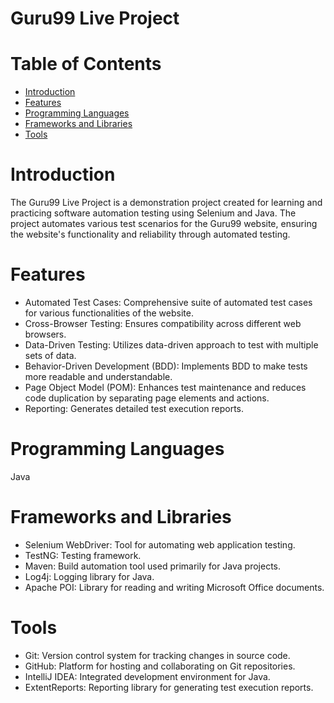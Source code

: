   # Guru99 Live Project
# Table of Contents
* [Introduction](https://github.com/Abdullah2O7/GuruLiveProject/blob/master/README.md#introduction)
* [Features](https://github.com/Abdullah2O7/GuruLiveProject/blob/master/README.md#features)
* [Programming Languages](https://github.com/Abdullah2O7/GuruLiveProject/blob/master/README.md#programming-languages)
* [Frameworks and Libraries](https://github.com/Abdullah2O7/GuruLiveProject/blob/master/README.md#frameworks-and-libraries)
* [Tools](https://github.com/Abdullah2O7/GuruLiveProject/blob/master/README.md#tools)

# Introduction
The Guru99 Live Project is a demonstration project created for learning and practicing software automation testing using Selenium and Java. The project automates various test scenarios for the Guru99 website, ensuring the website's functionality and reliability through automated testing.

# Features
* Automated Test Cases: Comprehensive suite of automated test cases for various functionalities of the website.
* Cross-Browser Testing: Ensures compatibility across different web browsers.
* Data-Driven Testing: Utilizes data-driven approach to test with multiple sets of data.
* Behavior-Driven Development (BDD): Implements BDD to make tests more readable and understandable.
* Page Object Model (POM): Enhances test maintenance and reduces code duplication by separating page elements and actions.
* Reporting: Generates detailed test execution reports.

# Programming Languages
Java

# Frameworks and Libraries
* Selenium WebDriver: Tool for automating web application testing.
* TestNG: Testing framework.
* Maven: Build automation tool used primarily for Java projects.
* Log4j: Logging library for Java.
* Apache POI: Library for reading and writing Microsoft Office documents.

# Tools
* Git: Version control system for tracking changes in source code.
* GitHub: Platform for hosting and collaborating on Git repositories.
* IntelliJ IDEA: Integrated development environment for Java.
* ExtentReports: Reporting library for generating test execution reports.
